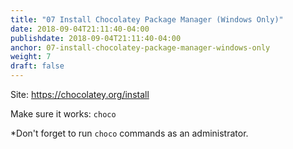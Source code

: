 ```yaml
---
title: "07 Install Chocolatey Package Manager (Windows Only)"
date: 2018-09-04T21:11:40-04:00
publishdate: 2018-09-04T21:11:40-04:00
anchor: 07-install-chocolatey-package-manager-windows-only
weight: 7
draft: false
---
```


Site: https://chocolatey.org/install

Make sure it works: `choco`

*Don't forget to run `choco` commands as an administrator.
